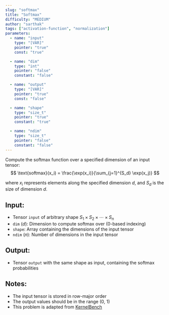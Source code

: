 ```yaml
---
slug: "softmax"
title: "Softmax"
difficulty: "MEDIUM" 
author: "sarthak"
tags: ["activation-function", "normalization"]
parameters:
  - name: "input"
    type: "[VAR]"
    pointer: "true"
    const: "true"

  - name: "dim"
    type: "int"
    pointer: "false"
    constant: "false"

  - name: "output"
    type: "[VAR]"
    pointer: "true"
    const: "false"

  - name: "shape"
    type: "size_t"
    pointer: "true"
    constant: "true"

  - name: "ndim"
    type: "size_t"
    pointer: "false"
    constant: "false"
---
```


Compute the softmax function over a specified dimension of an input tensor:
$$
\text{softmax}(x_i) = \frac{\exp(x_i)}{\sum_{j=1}^{S_d} \exp(x_j)}
$$

where $x_i$ represents elements along the specified dimension $d$, and $S_d$ is the size of dimension $d$.

## Input:
- Tensor `input` of arbitrary shape $S_1 \times S_2 \times \cdots \times S_n$
- `dim` ($d$): Dimension to compute softmax over (0-based indexing)
- `shape`: Array containing the dimensions of the input tensor
- `ndim` ($n$): Number of dimensions in the input tensor

## Output:
- Tensor `output` with the same shape as input, containing the softmax probabilities

## Notes:
- The input tensor is stored in row-major order
- The output values should be in the range (0, 1)
- This problem is adapted from [KernelBench](https://github.com/ScalingIntelligence/KernelBench/blob/main/KernelBench/level1/23_Softmax.py)
